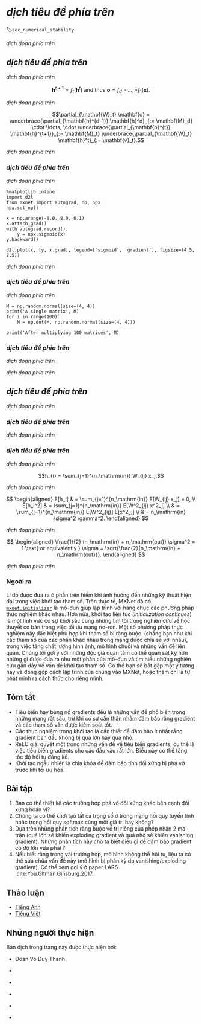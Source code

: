 <!-- ===================== Bắt đầu dịch Phần 1 ===================== -->
<!-- ========================================= REVISE PHẦN 1 - BẮT ĐẦU =================================== -->

<!--
# Numerical Stability and Initialization
-->

# *dịch tiêu đề phía trên*
:label:`sec_numerical_stability`

<!--
So far, for every model that we have implemented, we needed to initialize our parameters according to some specified distribution.
And until now, we glossed over the details, taking the initialization hyperparameters for granted.
You might even have gotten the impression that these choices are not especially important.
However, the choice of initialization scheme plays a significant role in neural network learning, and can be crucial for maintaining numerical stability.
Moreover, these choices can be tied up in interesting ways with the choice of the nonlinear activation function.
Which function we choose and how we initialize parameters can determine how quickly our optimization algorithm converges.
Failure to be mindful of these issues can lead to either exploding or vanishing gradients.
In this section, we delve into these topics with greater detail and discuss some useful heuristics that you may use frequently throughout your career in deep learning.
-->

*dịch đoạn phía trên*


<!--
## Vanishing and Exploding Gradients
-->

## *dịch tiêu đề phía trên*

<!--
Consider a deep network with $d$ layers, input $\mathbf{x}$ and output $\mathbf{o}$.
Each layer satisfies:
-->

*dịch đoạn phía trên*

$$\mathbf{h}^{t+1} = f_t (\mathbf{h}^t) \text{ and thus } \mathbf{o} = f_d \circ \ldots, \circ f_1(\mathbf{x}).$$

<!--
If all activations and inputs are vectors, we can write the gradient of $\mathbf{o}$ with respect to any set of parameters $\mathbf{W}_t$
associated with the function $f_t$ at layer $t$ simply as
-->

*dịch đoạn phía trên*

$$\partial_{\mathbf{W}_t} \mathbf{o} = \underbrace{\partial_{\mathbf{h}^{d-1}} \mathbf{h}^d}_{:= \mathbf{M}_d} \cdot \ldots, \cdot \underbrace{\partial_{\mathbf{h}^{t}} \mathbf{h}^{t+1}}_{:= \mathbf{M}_t} \underbrace{\partial_{\mathbf{W}_t} \mathbf{h}^t}_{:= \mathbf{v}_t}.$$

<!--
In other words, it is the product of $d-t$ matrices $\mathbf{M}_d \cdot \ldots, \cdot \mathbf{M}_t$ and the gradient vector $\mathbf{v}_t$.
What happens is similar to the situation when we experienced numerical underflow
when multiplying too many probabilities.
At the time, we were able to mitigate the problem by switching from into log-space, 
i.e., by shifting the problem from the mantissa to the exponent of the numerical representation. 
Unfortunately the problem outlined in the equation above is much more serious: initially the matrices $M_t$ may well have a wide variety of eigenvalues.
They might be small, they might be large, and in particular, their product might well be *very large* or *very small*.
This is not (only) a problem of numerical representation but it means that the optimization algorithm is bound to fail.
It receives gradients that are either excessively large or excessively small.
As a result the steps taken are either (i) excessively large (the *exploding* gradient problem), in which case the parameters blow up in magnitude rendering the model useless,
or (ii) excessively small, (the *vanishing gradient problem*), in which case the parameters hardly move at all, and thus the learning process makes no progress.
-->

*dịch đoạn phía trên*

<!-- ===================== Kết thúc dịch Phần 1 ===================== -->

<!-- ===================== Bắt đầu dịch Phần 2 ===================== -->

<!--
### Vanishing Gradients
-->

### *dịch tiêu đề phía trên*

<!--
One major culprit in the vanishing gradient problem is the choices of the activation functions $\sigma$ that are interleaved with the linear operations in each layer.
Historically, the sigmoid function $(1 + \exp(-x))$ (introduced in :numref:`sec_mlp`) was a popular choice owing to its similarity to a thresholding function.
Since early artificial neural networks were inspired by biological neural networks, the idea of neurons that either fire or do not fire (biological neurons do not partially fire) seemed appealing.
Let's take a closer look at the function to see why picking it might be problematic vis-a-vis vanishing gradients.
-->

*dịch đoạn phía trên*

```{.python .input}
%matplotlib inline
import d2l
from mxnet import autograd, np, npx
npx.set_np()

x = np.arange(-8.0, 8.0, 0.1)
x.attach_grad()
with autograd.record():
    y = npx.sigmoid(x)
y.backward()

d2l.plot(x, [y, x.grad], legend=['sigmoid', 'gradient'], figsize=(4.5, 2.5))
```

<!--
As we can see, the gradient of the sigmoid vanishes both when its inputs are large and when they are small.
Moreover, when we execute backward propagation, due to the chain rule, this means that unless we are in the Goldilocks zone, 
where the inputs to most of the sigmoids are in the range of, say $[-4, 4]$, the gradients of the overall product may vanish.
When we have many layers, unless we are especially careful, we are likely to find that our gradient is cut off at *some* layer.
Before ReLUs ($\max(0, x)$) were proposed as an alternative to squashing functions, this problem used to plague deep network training.
As a consequence, ReLUs have become the default choice when designing activation functions in deep networks.
-->

*dịch đoạn phía trên*

<!-- ========================================= REVISE PHẦN 1 - KẾT THÚC ===================================-->

<!-- ========================================= REVISE PHẦN 2 - BẮT ĐẦU ===================================-->

<!--
### Exploding Gradients
-->

### *dịch tiêu đề phía trên*

<!--
The opposite problem, when gradients explode, can be similarly vexing.
To illustrate this a bit better, we draw $100$ Gaussian random matrices and multiply them with some initial matrix.
For the scale that we picked (the choice of the variance $\sigma^2=1$), the matrix product explodes.
If this were to happen to us with a deep network, we would have no realistic chance of getting a gradient descent optimizer to converge.
-->

*dịch đoạn phía trên*

```{.python .input  n=5}
M = np.random.normal(size=(4, 4))
print('A single matrix', M)
for i in range(100):
    M = np.dot(M, np.random.normal(size=(4, 4)))

print('After multiplying 100 matrices', M)
```

<!-- ===================== Kết thúc dịch Phần 2 ===================== -->

<!-- ===================== Bắt đầu dịch Phần 3 ===================== -->

<!--
### Symmetry
-->

### *dịch tiêu đề phía trên*

<!--
Another problem in deep network design is the symmetry inherent in their parametrization.
Assume that we have a deep network with one hidden layer with two units, say $h_1$ and $h_2$.
In this case, we could permute the weights $\mathbf{W}_1$ of the first layer and likewise permute the weights of the output layer to obtain the same function.
There is nothing special differentiating the first hidden unit vs the second hidden unit.
In other words, we have permutation symmetry among the hidden units of each layer.
-->

*dịch đoạn phía trên*

<!--
This is more than just a theoretical nuisance.
Imagine what would happen if we initialized all of the parameters of some layer as $\mathbf{W}_l = c$ for some constant $c$.
In this case, the gradients for all dimensions are identical: thus not only would each unit take the same value, but it would receive the same update.
Stochastic gradient descent would never break the symmetry on its own and we might never be able to realize the networks expressive power.
The hidden layer would behave as if it had only a single unit.
As an aside, note that while SGD would not break this symmetry, dropout regularization would!
-->

*dịch đoạn phía trên*



<!--
## Parameter Initialization
-->

## *dịch tiêu đề phía trên*

<!--
One way of addressing, or at least mitigating the issues raised above is through careful initialization of the weight vectors.
This way we can ensure that (at least initially) the gradients do not vanish and that they maintain a reasonable scale where the network weights do not diverge.
Additional care during optimization and suitable regularization ensures that things never get too bad.
-->

*dịch đoạn phía trên*


<!--
### Default Initialization
-->

### *dịch tiêu đề phía trên*

<!--
In the previous sections, e.g., in :numref:`sec_linear_gluon`, we used `net.initialize(init.Normal(sigma=0.01))` to initialize the values of our weights.
If the initialization method is not specified, such as `net.initialize()`, 
MXNet will use the default random initialization method: each element of the weight parameter is randomly sampled with a uniform distribution $U[-0.07, 0.07]$ and the bias parameters are all set to $0$.
Both choices tend to work well in practice for moderate problem sizes.
-->

*dịch đoạn phía trên*

<!-- ===================== Kết thúc dịch Phần 3 ===================== -->

<!-- ===================== Bắt đầu dịch Phần 4 ===================== -->

<!-- ========================================= REVISE PHẦN 2 - KẾT THÚC ===================================-->

<!-- ========================================= REVISE PHẦN 3 - BẮT ĐẦU ===================================-->

<!--
### Xavier Initialization
-->

### *dịch tiêu đề phía trên*

<!--
Let's look at the scale distribution of the activations of the hidden units $h_{i}$ for some layer. They are given by
-->

*dịch đoạn phía trên*

$$h_{i} = \sum_{j=1}^{n_\mathrm{in}} W_{ij} x_j.$$

<!--
The weights $W_{ij}$ are all drawn independently from the same distribution. 
Furthermore, let's assume that this distribution has zero mean and variance $\sigma^2$ (this does not mean that the distribution has to be Gaussian, just that mean and variance need to exist).
We do not really have much control over the inputs into the layer $x_j$ but let's proceed with the somewhat unrealistic assumption 
that they also have zero mean and variance $\gamma^2$ and that they are independent of $\mathbf{W}$.
In this case, we can compute mean and variance of $h_i$ as follows:
-->

*dịch đoạn phía trên*

$$
\begin{aligned}
    E[h_i] & = \sum_{j=1}^{n_\mathrm{in}} E[W_{ij} x_j] = 0, \\
    E[h_i^2] & = \sum_{j=1}^{n_\mathrm{in}} E[W^2_{ij} x^2_j] \\
        & = \sum_{j=1}^{n_\mathrm{in}} E[W^2_{ij}] E[x^2_j] \\
        & = n_\mathrm{in} \sigma^2 \gamma^2.
\end{aligned}
$$

<!--
One way to keep the variance fixed is to set $n_\mathrm{in} \sigma^2 = 1$.
Now consider backpropagation.
There we face a similar problem, albeit with gradients being propagated from the top layers.
That is, instead of $\mathbf{W} \mathbf{w}$, we need to deal with $\mathbf{W}^\top \mathbf{g}$, where $\mathbf{g}$ is the incoming gradient from the layer above.
Using the same reasoning as for forward propagation, we see that the gradients' variance can blow up unless $n_\mathrm{out} \sigma^2 = 1$.
This leaves us in a dilemma: we cannot possibly satisfy both conditions simultaneously.
Instead, we simply try to satisfy:
-->

*dịch đoạn phía trên*

$$
\begin{aligned}
\frac{1}{2} (n_\mathrm{in} + n_\mathrm{out}) \sigma^2 = 1 \text{ or equivalently }
\sigma = \sqrt{\frac{2}{n_\mathrm{in} + n_\mathrm{out}}}.
\end{aligned}
$$

<!--
This is the reasoning underlying the eponymous Xavier initialization :cite:`Glorot.Bengio.2010`.
It works well enough in practice.
For Gaussian random variables, the Xavier initialization picks a normal distribution with zero mean and variance $\sigma^2 = 2/(n_\mathrm{in} + n_\mathrm{out})$.
For uniformly distributed random variables $U[-a, a]$, note that their variance is given by $a^2/3$.
Plugging $a^2/3$ into the condition on $\sigma^2$ yields that we should initialize uniformly with $U\left[-\sqrt{6/(n_\mathrm{in} + n_\mathrm{out})}, \sqrt{6/(n_\mathrm{in} + n_\mathrm{out})}\right]$.
-->

*dịch đoạn phía trên*


<!-- ===================== Kết thúc dịch Phần 4 ===================== -->

<!-- ===================== Bắt đầu dịch Phần 5 ===================== -->

<!--
### Beyond
-->

### Ngoài ra

<!--
The reasoning above barely scratches the surface of modern approaches to parameter initialization.
In fact, MXNet has an entire [`mxnet.initializer`](https://mxnet.apache.org/api/python/docs/api/initializer/index.html) module implementing over a dozen different heuristics.
Moreover, initialization continues to be a hot area of inquiry within research into the fundamental theory of neural network optimization.
Some of these heuristics are especially suited for when parameters are tied 
(i.e., when parameters of in different parts the network are shared), for super-resolution, sequence models, and related problems.
We recommend that the interested reader take a closer look at what is offered as part of this module, and investigate the recent research on parameter initialization.
Perhaps you may come across a recent clever idea and contribute its implementation to MXNet, or you may even invent your own scheme!
-->

Lí do được đưa ra ở phần trên hiếm khi ảnh hưởng đến những kỹ thuật hiện đại trong việc khởi tạo tham số.
Trên thực tế, MXNet đã có [`mxnet.initializer`](https://mxnet.apache.org/api/python/docs/api/initializer/index.html) là mô-đun giúp lập trình với hàng chục các phương pháp thực nghiệm khác nhau.
Hơn nữa, khởi tạo liên tục (*initialization continues*) là một lĩnh vực có sự khởi sắc cùng những tìm tòi trong nghiên cứu về học thuyết cơ bản trong việc tối ưu mạng nơ-ron.
Một số phương pháp thực nghiệm này đặc biệt phù hợp khi tham số bị ràng buộc.
(chẳng hạn như khi các tham số của các phần khác nhau trong mạng được chia sẻ với nhau), trong việc tăng chất lượng hình ảnh, mô hình chuỗi và những vấn đề liên quan. 
Chúng tôi gợi ý với những độc giả quan tâm có thể quan sát kỹ hơn những gì được đưa ra như một phần của mô-đun và tìm hiểu những nghiên cứu gần đây về vấn đề khởi tạo tham số.
Có thể bạn sẽ bắt gặp một ý tưởng hay và đóng góp cách lập trình của chúng vào MXNet, hoặc thậm chí là tự phát minh ra cách thức cho riêng mình.


<!--
## Summary
-->

## Tóm tắt

<!--
* Vanishing and exploding gradients are common issues in very deep networks, unless great care is taking to ensure that gradients and parameters remain well controlled.
* Initialization heuristics are needed to ensure that at least the initial gradients are neither too large nor too small.
* The ReLU addresses one of the vanishing gradient problems, namely that gradients vanish for very large inputs. This can accelerate convergence significantly.
* Random initialization is key to ensure that symmetry is broken before optimization.
-->

* Tiêu biến hay bùng nổ gradients đều là những vấn đề phổ biến trong những mạng rất sâu, trừ khi có sự cẩn thận nhằm đảm bảo rằng gradient và các tham số vẫn được kiểm soát tốt.
* Các thực nghiệm trong khởi tạo là cần thiết để đảm bảo ít nhất rằng gradient ban đầu không bị quá lớn hay quá nhỏ.
* ReLU giải quyết một trong những vấn đề về tiêu biến gradients, cụ thể là việc tiêu biến gradients cho các đầu vào rất lớn. Điều này có thể tăng tốc độ hội tụ đáng kể.
* Khởi tạo ngẫu nhiên là chìa khóa để đảm bảo tính đối xứng bị phá vỡ trước khi tối ưu hóa.

<!--
## Exercises
-->

## Bài tập

<!--
1. Can you design other cases of symmetry breaking besides the permutation symmetry?
2. Can we initialize all weight parameters in linear regression or in softmax regression to the same value?
3. Look up analytic bounds on the eigenvalues of the product of two matrices. What does this tell you about ensuring that gradients are well conditioned?
4. If we know that some terms diverge, can we fix this after the fact? Look at the paper on LARS for inspiration :cite:`You.Gitman.Ginsburg.2017`.
-->

1. Bạn có thể thiết kế các trường hợp phá vỡ đối xứng khác bên cạnh đối xứng hoán vị?
2. Chúng ta có thể khởi tạo tất cả trọng số ở trong mạng hồi quy tuyến tính hoặc trong hồi quy softmax cùng một giá trị hay không?
3. Dựa trên những phân tích ràng buộc về trị riêng của phép nhân 2 ma trận (quá lớn sẽ khiến exploding gradient và quá nhỏ sẽ khiến vanishing gradient). Những phân tích này cho ta biết điều gì để đảm bảo gradient có độ lớn vừa phải ?
4. Nếu biết rằng trong vài trường hợp, mô hình không thể hội tụ, liệu ta có thể sửa chữa vấn đề này (mô hình bị phân kỳ do vanishing/exploding gradient). Có thể xem gợi ý ở paper LARS :cite:You.Gitman.Ginsburg.2017.

<!-- ===================== Kết thúc dịch Phần 5 ===================== -->

<!-- ========================================= REVISE PHẦN 3 - KẾT THÚC ===================================-->

<!--
## [Discussions](https://discuss.mxnet.io/t/2345)
-->

## Thảo luận
* [Tiếng Anh](https://discuss.mxnet.io/t/2345)
* [Tiếng Việt](https://forum.machinelearningcoban.com/c/d2l)

## Những người thực hiện
Bản dịch trong trang này được thực hiện bởi:
<!--
Tác giả của mỗi Pull Request điền tên mình và tên những người review mà bạn thấy
hữu ích vào từng phần tương ứng. Mỗi dòng một tên, bắt đầu bằng dấu `*`.

Lưu ý:
* Nếu reviewer không cung cấp tên, bạn có thể dùng tên tài khoản GitHub của họ
với dấu `@` ở đầu. Ví dụ: @aivivn.

* Tên đầy đủ của các reviewer có thể được tìm thấy tại https://github.com/aivivn/d2l-vn/blob/master/docs/contributors_info.md.
-->

* Đoàn Võ Duy Thanh
<!-- Phần 1 -->
*

<!-- Phần 2 -->
*

<!-- Phần 3 -->
*

<!-- Phần 4 -->
*

<!-- Phần 5 -->
*
